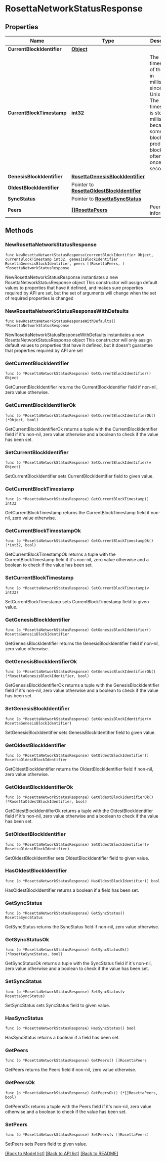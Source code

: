 # RosettaNetworkStatusResponse

## Properties

Name | Type | Description | Notes
------------ | ------------- | ------------- | -------------
**CurrentBlockIdentifier** | [**Object**](Object.md) |  | 
**CurrentBlockTimestamp** | **int32** | The timestamp of the block in milliseconds since the Unix Epoch. The timestamp is stored in milliseconds because some blockchains produce blocks more often than once a second. | 
**GenesisBlockIdentifier** | [**RosettaGenesisBlockIdentifier**](RosettaGenesisBlockIdentifier.md) |  | 
**OldestBlockIdentifier** | Pointer to [**RosettaOldestBlockIdentifier**](RosettaOldestBlockIdentifier.md) |  | [optional] 
**SyncStatus** | Pointer to [**RosettaSyncStatus**](RosettaSyncStatus.md) |  | [optional] 
**Peers** | [**[]RosettaPeers**](RosettaPeers.md) | Peers information | 

## Methods

### NewRosettaNetworkStatusResponse

`func NewRosettaNetworkStatusResponse(currentBlockIdentifier Object, currentBlockTimestamp int32, genesisBlockIdentifier RosettaGenesisBlockIdentifier, peers []RosettaPeers, ) *RosettaNetworkStatusResponse`

NewRosettaNetworkStatusResponse instantiates a new RosettaNetworkStatusResponse object
This constructor will assign default values to properties that have it defined,
and makes sure properties required by API are set, but the set of arguments
will change when the set of required properties is changed

### NewRosettaNetworkStatusResponseWithDefaults

`func NewRosettaNetworkStatusResponseWithDefaults() *RosettaNetworkStatusResponse`

NewRosettaNetworkStatusResponseWithDefaults instantiates a new RosettaNetworkStatusResponse object
This constructor will only assign default values to properties that have it defined,
but it doesn't guarantee that properties required by API are set

### GetCurrentBlockIdentifier

`func (o *RosettaNetworkStatusResponse) GetCurrentBlockIdentifier() Object`

GetCurrentBlockIdentifier returns the CurrentBlockIdentifier field if non-nil, zero value otherwise.

### GetCurrentBlockIdentifierOk

`func (o *RosettaNetworkStatusResponse) GetCurrentBlockIdentifierOk() (*Object, bool)`

GetCurrentBlockIdentifierOk returns a tuple with the CurrentBlockIdentifier field if it's non-nil, zero value otherwise
and a boolean to check if the value has been set.

### SetCurrentBlockIdentifier

`func (o *RosettaNetworkStatusResponse) SetCurrentBlockIdentifier(v Object)`

SetCurrentBlockIdentifier sets CurrentBlockIdentifier field to given value.


### GetCurrentBlockTimestamp

`func (o *RosettaNetworkStatusResponse) GetCurrentBlockTimestamp() int32`

GetCurrentBlockTimestamp returns the CurrentBlockTimestamp field if non-nil, zero value otherwise.

### GetCurrentBlockTimestampOk

`func (o *RosettaNetworkStatusResponse) GetCurrentBlockTimestampOk() (*int32, bool)`

GetCurrentBlockTimestampOk returns a tuple with the CurrentBlockTimestamp field if it's non-nil, zero value otherwise
and a boolean to check if the value has been set.

### SetCurrentBlockTimestamp

`func (o *RosettaNetworkStatusResponse) SetCurrentBlockTimestamp(v int32)`

SetCurrentBlockTimestamp sets CurrentBlockTimestamp field to given value.


### GetGenesisBlockIdentifier

`func (o *RosettaNetworkStatusResponse) GetGenesisBlockIdentifier() RosettaGenesisBlockIdentifier`

GetGenesisBlockIdentifier returns the GenesisBlockIdentifier field if non-nil, zero value otherwise.

### GetGenesisBlockIdentifierOk

`func (o *RosettaNetworkStatusResponse) GetGenesisBlockIdentifierOk() (*RosettaGenesisBlockIdentifier, bool)`

GetGenesisBlockIdentifierOk returns a tuple with the GenesisBlockIdentifier field if it's non-nil, zero value otherwise
and a boolean to check if the value has been set.

### SetGenesisBlockIdentifier

`func (o *RosettaNetworkStatusResponse) SetGenesisBlockIdentifier(v RosettaGenesisBlockIdentifier)`

SetGenesisBlockIdentifier sets GenesisBlockIdentifier field to given value.


### GetOldestBlockIdentifier

`func (o *RosettaNetworkStatusResponse) GetOldestBlockIdentifier() RosettaOldestBlockIdentifier`

GetOldestBlockIdentifier returns the OldestBlockIdentifier field if non-nil, zero value otherwise.

### GetOldestBlockIdentifierOk

`func (o *RosettaNetworkStatusResponse) GetOldestBlockIdentifierOk() (*RosettaOldestBlockIdentifier, bool)`

GetOldestBlockIdentifierOk returns a tuple with the OldestBlockIdentifier field if it's non-nil, zero value otherwise
and a boolean to check if the value has been set.

### SetOldestBlockIdentifier

`func (o *RosettaNetworkStatusResponse) SetOldestBlockIdentifier(v RosettaOldestBlockIdentifier)`

SetOldestBlockIdentifier sets OldestBlockIdentifier field to given value.

### HasOldestBlockIdentifier

`func (o *RosettaNetworkStatusResponse) HasOldestBlockIdentifier() bool`

HasOldestBlockIdentifier returns a boolean if a field has been set.

### GetSyncStatus

`func (o *RosettaNetworkStatusResponse) GetSyncStatus() RosettaSyncStatus`

GetSyncStatus returns the SyncStatus field if non-nil, zero value otherwise.

### GetSyncStatusOk

`func (o *RosettaNetworkStatusResponse) GetSyncStatusOk() (*RosettaSyncStatus, bool)`

GetSyncStatusOk returns a tuple with the SyncStatus field if it's non-nil, zero value otherwise
and a boolean to check if the value has been set.

### SetSyncStatus

`func (o *RosettaNetworkStatusResponse) SetSyncStatus(v RosettaSyncStatus)`

SetSyncStatus sets SyncStatus field to given value.

### HasSyncStatus

`func (o *RosettaNetworkStatusResponse) HasSyncStatus() bool`

HasSyncStatus returns a boolean if a field has been set.

### GetPeers

`func (o *RosettaNetworkStatusResponse) GetPeers() []RosettaPeers`

GetPeers returns the Peers field if non-nil, zero value otherwise.

### GetPeersOk

`func (o *RosettaNetworkStatusResponse) GetPeersOk() (*[]RosettaPeers, bool)`

GetPeersOk returns a tuple with the Peers field if it's non-nil, zero value otherwise
and a boolean to check if the value has been set.

### SetPeers

`func (o *RosettaNetworkStatusResponse) SetPeers(v []RosettaPeers)`

SetPeers sets Peers field to given value.



[[Back to Model list]](../README.md#documentation-for-models) [[Back to API list]](../README.md#documentation-for-api-endpoints) [[Back to README]](../README.md)


